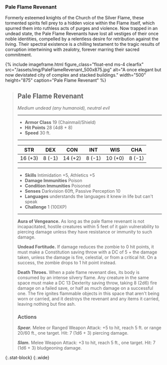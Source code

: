 ### Pale Flame Revenant
 Formerly esteemed knights of the Church of the Silver Flame, these tormented spirits fell prey to a hidden voice within the Flame itself, which spurred them into ruthless acts of purges and violence. Now trapped in an undead state, the Pale Flame Revenants have lost all vestiges of their once noble identities, compelled by a relentless desire for retribution against the living. Their spectral existence is a chilling testament to the tragic results of corruption intertwining with zealotry, forever marring their sacred commitment.

{% include imageframe.html
  figure_class="float-end ms-4 clearfix"
  src="/assets/img/PaleFlameRevenant_500x875.jpg"
  alt="A once elegant but now devistated city of complex and stacked buildings."
  width="500" height="875"
  caption="Pale Flame Revenant"
 %}

> ## Pale Flame Revenant
>*Medium undead (any humanoid), neutral evil*
>
> ___
>
> - **Armor Class** 19 (Chainmail/Shield)
> - **Hit Points** 28 (4d8 + 8)
> - **Speed** 30 ft.
>
> ___
>
>|STR|DEX|CON|INT|WIS|CHA|
>|:---:|:---:|:---:|:---:|:---:|:---:|
>|16 (+3)|8 (-1)|14 (+2)|8 (-1)|10 (+0)|8 (-1)|
>
> ___
>
> - **Skills** Intimidation +5, Athletics +5
> - **Damage Immunities** Poison
> - **Condition Immunities** Poisoned
> - **Senses** Darkvision 60ft, Passive Perception 10
> - **Languages** understands the languages it knew in life but can't speak
> - **Challenge** 1 (100XP)
>
> ___
>
> **Aura of Vengeance.** As long as the pale flame revenant is not incapacitated, hostile creatures within 5 feet of it gain vulnerability to piercing damage unless they have resistance or immunity to such damage.
>
> **Undead Fortitude.** If damage reduces the zombie to 0 hit points, it must make a Constitution saving throw with a DC of 5 + the damage taken, unless the damage is fire, celestial, or from a critical hit. On a success, the zombie drops to 1 hit point instead.
>
> **Death Throes.** When a pale flame revenant dies, its body is consumed by an intense silvery flame.  Any creature in the same space must make a DC 13 Dexterity saving throw, taking 8 (2d6) fire damage on a failed save, or half as much damage on a successful one.  The fire ignites flammable objects in this space that aren't being worn or carried, and it destroys the revenant and any items it carried, leaving nothing but fine ash.
>
> ### Actions
> ***Spear.*** Melee or Ranged Weapon Attack: +5 to hit, reach 5 ft. or range 20/60 ft., one target. Hit: 7 (1d6 + 3) piercing damage.
>
> ***Slam.*** Melee Weapon Attack: +3 to hit, reach 5 ft., one target. Hit: 7 (1d6 + 3) bludgeoning damage.
>
{:.stat-block}
{:.wide}